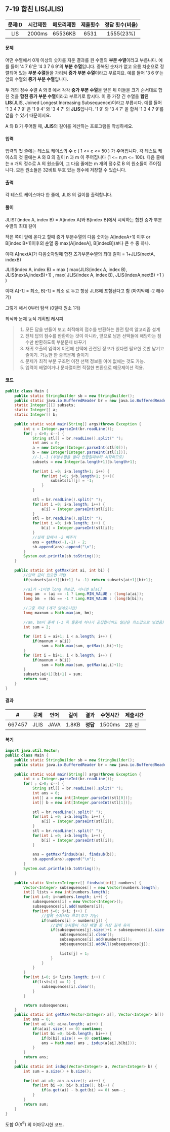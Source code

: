 ## 7-19 합친 LIS(JLIS)

| 문제ID | 시간제한 | 메모리제한 | 제출횟수 | 정답 횟수(비율) |
| :----: | :------: | :--------: | :------: | :-------------: |
|  LIS   |  2000ms  |  65536KB   |   6531   |    1555(23%)    |

#### 문제

어떤 수열에서 0개 이상의 숫자를 지운 결과를 원 수열의 **부분 수열**이라고 부릅니다. 예를 들어 '4 7 6'은 '4 3 7 6 9'의 **부분 수열**입니다. 중복된 숫자가 없고 오름 차순으로 정렬되어 있는 **부분 수열**들을 가리켜 **증가 부분 수열**이라고 부르지요. 예를 들어 '3 6 9'는 앞의 수열의 **증가 부분 수열**입니다.

두 개의 정수 수열 A 와 B 에서 각각 **증가 부분 수열**을 얻은 뒤 이들을 크기 순서대로 합친 것을 **합친 증가 부분 수열**이라고 부르기로 합시다. 이 중 가장 긴 수열을 **합친 LIS**(JLIS, Joined Longest Increasing Subsequence)이라고 부릅시다. 예를 들어 '1 3 4 7 9' 은 '1 9 4' 와 '3 4 7' 의 **JLIS**입니다. '1 9' 와 '3 4 7' 을 합쳐 '1 3 4 7 9'를 얻을 수 있기 때문이지요.

A 와 B 가 주어질 때, **JLIS**의 길이를 계산하는 프로그램을 작성하세요.



#### 입력

입력의 첫 줄에는 테스트 케이스의 수 c ( 1 <= c <= 50 ) 가 주어집니다. 각 테스트 케이스의 첫 줄에는 A 와 B 의 길이 n 과 m 이 주어집니다 (1 <= n,m <= 100). 다음 줄에는 n 개의 정수로 A 의 원소들이, 그 다음 줄에는 m 개의 정수로 B 의 원소들이 주어집니다. 모든 원소들은 32비트 부호 있는 정수에 저장할 수 있습니다.



#### 출력

각 테스트 케이스마다 한 줄에, JLIS 의 길이를 출력합니다.



#### 풀이

JLIST(index A, index B) = A[index A]와 B[index B]에서 시작하는 합친 증가 부분수열의 최대 길이

작은 쪽이 앞에 온다고 할때 증가 부분수열의 다음 숫자는 A[indexA+1] 이후 or B[index B+1]이후의 순열 중 max(A[indexA], B[indexB])보다 큰 수 중 하나.

이때 A[nextA]가  다음숫자일때 합친 즈가부분수열의 최대 길이 = 1+JLIS(nextA, indexB)

JLIS(index A, index B) = max ( max(JLIS(index A, index B),	JLIS(nextA,indexB)+1) , max( JLIS(index A, index B),	JLIS(indexA,nextB) +1 ) 	)

이때 A[-1] = 최소, B[-1] = 최소 로 두고 항상 JLIS에 포함된다고 함 (마지막에 -2 해주기)

그렇게 해서 0부터 탐색 (0일때 원소 1개)



최적화 문제 동적 계획법 레시피

> 1. 모든 답을 만들어 보고 최적해의 점수를 반환하는 완전 탐색 알고리즘 설계
> 2. 전체 답의 점수를 반환하는 것이 아니라, 앞으로 남은 선택들에 해당하는 점수만 반환하도록 부분문제 바꾸기
> 3. 재귀 호출의 입력에 이전에 선택에 관련된 정보가 있다면 필요한 것만 남기고 줄이기. 가능한 한 중복문제 줄이기
> 4. 문제가 최적 부분 구조면 이전 선택 정보들 아예 없애는 것도 가능.
> 5. 입력이 배열이거나 문자열이면 적절한 변환으로 메모제이션 적용.



#### 코드

```java
public class Main {
  	public static StringBuilder sb = new StringBuilder();
    public static java.io.BufferedReader br = new java.io.BufferedReader(new java.io.InputStreamReader(System.in));
    static Integer[][] subsets;
    static Integer[] a;
    static Integer[] b;
    
    public static void main(String[] args)throws Exception {
    	int c = Integer.parseInt(br.readLine());
    	for( ; c>0; c--) {
    		String stl[] = br.readLine().split(" ");
    		int ans = 0;
    		a = new Integer[Integer.parseInt(stl[0])];
    		b = new Integer[Integer.parseInt(stl[1])];
            //-1,-1 (부분수열을 둘다 안합칠때부터 시작하므로)
    		subsets = new Integer[a.length+1][b.length+1];
    		
    		for(int i =0; i<a.length+1; i++) {
    			for(int j=0; j<b.length+1; j++){
    				subsets[i][j] = -1;
    			}
    		}
    		
    		stl = br.readLine().split(" ");
    		for(int i =0; i<a.length; i++) {
    			a[i] = Integer.parseInt(stl[i]);
    		}
    		stl = br.readLine().split(" ");
    		for(int i =0; i<b.length; i++) {
    			b[i] = Integer.parseInt(stl[i]);
    		}
            //실제 답에서 -2 빼주기
    		ans = getMax(-1,-1) - 2;
    		sb.append(ans).append("\n");
    	}
    	System.out.println(sb.toString());
    }
    
    public static int getMax(int ai, int bi) {
    	//만약 값이 있으면 리턴
    	if(subsets[ai+1][bi+1] != -1) return subsets[ai+1][bi+1];   	
        
    	//ai가 -1이면 long 최솟값, 아니면 a[ai]
    	long am  = (ai == -1 ? Long.MIN_VALUE : (long)a[ai]);
    	long bm  = (bi == -1 ? Long.MIN_VALUE : (long)b[bi]);
        
        //그중 최대 (걔가 앞에오니깐)
    	long maxnum = Math.max(am, bm);
        
        //am, bm이 존재 (-1 즉 둘중에 하나가 공집합이어도 일단은 최소값으로 넣었음) 하므로 2개는 있다고 생각.
    	int sum = 2;
        
    	for (int i = ai+1; i < a.length; i++) {
    		if(maxnum < a[i])
    			sum = Math.max(sum, getMax(i,bi)+1);
    	}
    	for (int i = bi+1; i < b.length; i++) {
    		if(maxnum < b[i])
    			sum = Math.max(sum, getMax(ai,i)+1);
    	}
    	subsets[ai+1][bi+1] = sum;   	
    	return sum;
    }
}
```

#### 결과

| #      | 문제 | 언어 | 길이  | 결과     | 수행시간 | 제출시간 |
| ------ | ---- | ---- | ----- | -------- | -------- | -------- |
| 667457 | JLIS | JAVA | 1.8KB | **정답** | 1500ms   | 2분 전   |

#### 복기

```java
import java.util.Vector;
public class Main {
    public static StringBuilder sb = new StringBuilder();
    public static java.io.BufferedReader br = new java.io.BufferedReader(new java.io.InputStreamReader(System.in));
   
    public static void main(String[] args)throws Exception {
    	int c = Integer.parseInt(br.readLine());
    	for( ; c>0; c--) {
    		String stl[] = br.readLine().split(" ");
    		int ans = 0;
    		int[] a = new int[Integer.parseInt(stl[0])];
    		int[] b = new int[Integer.parseInt(stl[1])];
    		
    		stl = br.readLine().split(" ");
    		for(int i =0; i<a.length; i++) {
    			a[i] = Integer.parseInt(stl[i]);
    		}
    		stl = br.readLine().split(" ");
    		for(int i =0; i<b.length; i++) {
    			b[i] = Integer.parseInt(stl[i]);
    		}
    		
    		ans = getMax(findsub(a), findsub(b));	
    		sb.append(ans).append("\n");
    	}
    	System.out.println(sb.toString());
    }
  
    public static Vector<Integer>[] findsub(int[] numbers) {   	
    	Vector<Integer> subsequences[] = new Vector[numbers.length];
    	int[] lists = new int[numbers.length];
    	for(int i=0; i<numbers.length; i++) {
    		subsequences[i] = new Vector<Integer>();
    		subsequences[i].add(numbers[i]);
    		for(int j=0; j<i; j++) {
    			//앞에 숫자보다 크고(추가 가능)
    			if(numbers[i] > numbers[j]) {
    				//앞에 숫자들이 가진 배열 중 가장 길게 유지
    				if(subsequences[j].size()+1 > subsequences[i].size()) {
    					subsequences[i].clear();
    					subsequences[i].add(numbers[i]);
    					subsequences[i].addAll(subsequences[j]);
    					
    					lists[j] = 1;
    				}
    			}
    		}
    	}
    	for(int i=0; i< lists.length; i++) {
    		if(lists[i] == 1) {
    			subsequences[i].clear();
    		}
    	}

    	return subsequences;
    }     
    public static int getMax(Vector<Integer> a[], Vector<Integer> b[]) {
    	int ans = 0;
    	for(int ai =0; ai<a.length; ai++) {
    		if(a[ai].size() == 0) continue;
    		for(int bi =0; bi<b.length; bi++) {
    			if(b[bi].size() == 0) continue;
    			ans = Math.max( ans , isdup(a[ai],b[bi]));
    		}
    	}
    	return ans;
    }
    public static int isdup(Vector<Integer> a, Vector<Integer> b) {
    	int sum = a.size() + b.size();
    	
    	for(int ai =0; ai< a.size(); ai++) {
    		for(int bi =0; bi< b.size(); bi++) {
    			if(a.get(ai) - b.get(bi) == 0) sum--;  			
    		}
    	}
    	return sum;
    }
}
```

도합 $O(n^6)$ 의 어마무시한 코드.